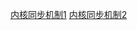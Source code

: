[内核同步机制1](https://www.ibm.com/developerworks/cn/linux/l-synch/part1/)
[内核同步机制2](https://www.ibm.com/developerworks/cn/linux/l-synch/part2/)